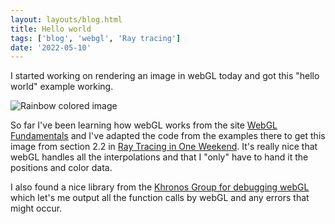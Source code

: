 ```yaml
---
layout: layouts/blog.html
title: Hello world
tags: ['blog', 'webgl', 'Ray tracing']
date: '2022-05-10'
---
```


I started working on rendering an image in webGL today and got this "hello world" example working.

![Rainbow colored image](../images/hello_world.png "\"Hello world!\" Graphics edition")

So far I've been learning how webGL works from the site [WebGL Fundamentals](https://webglfundamentals.org/webgl/lessons/webgl-fundamentals.html) and I've adapted the code from the examples there to get this image from section 2.2 in [Ray Tracing in One Weekend](https://raytracing.github.io/books/RayTracingInOneWeekend.html#outputanimage). It's really nice that webGL handles all the interpolations and that I "only" have to hand it the positions and color data.

I also found a nice library from the [Khronos Group for debugging webGL](https://github.com/KhronosGroup/WebGLDeveloperTools) which let's me output all the function calls by webGL and any errors that might occur.